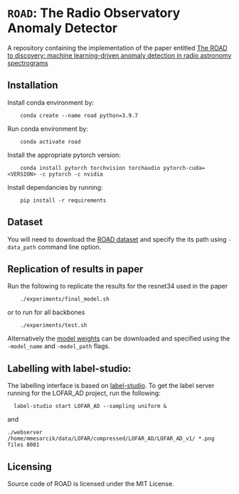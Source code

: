 # `ROAD`: The Radio Observatory Anomaly Detector

A repository containing the implementation of the paper entitled [The ROAD to discovery: machine learning-driven anomaly detection in radio astronomy spectrograms](https://arxiv.org/abs/2307.01054)


## Installation 
Install conda environment by:
``` 
    conda create --name road python=3.9.7
``` 
Run conda environment by:
``` 
    conda activate road
```

Install the appropriate pytorch version:
``` 
    conda install pytorch torchvision torchaudio pytorch-cuda=<VERSION> -c pytorch -c nvidia
``` 

Install dependancies by running:
``` 
    pip install -r requirements
```

## Dataset  
You will need to download the [ROAD dataset](https://zenodo.org/record/8028045) and specify the its path using `-data_path` command line option.



## Replication of results in paper 
Run the following to replicate the results for the resnet34 used in the paper
```
    ./experiments/final_model.sh
```
or to run for all backbones 
```
    ./experiments/test.sh
```
Alternatively the [model weights](https://zenodo.org/record/8060501) can be downloaded and specified using the  `-model_name` and `-model_path` flags.


## Labelling with label-studio:
The labelling interface is based on [label-studio](https://labelstud.io/). To get the label server running for the LOFAR_AD project, run the following:
```
  label-studio start LOFAR_AD --sampling uniform &
```
and
```
./webserver /home/mmesarcik/data/LOFAR/compressed/LOFAR_AD/LOFAR_AD_v1/ *.png files 8081
````

## Licensing
Source code of ROAD is licensed under the MIT License.
